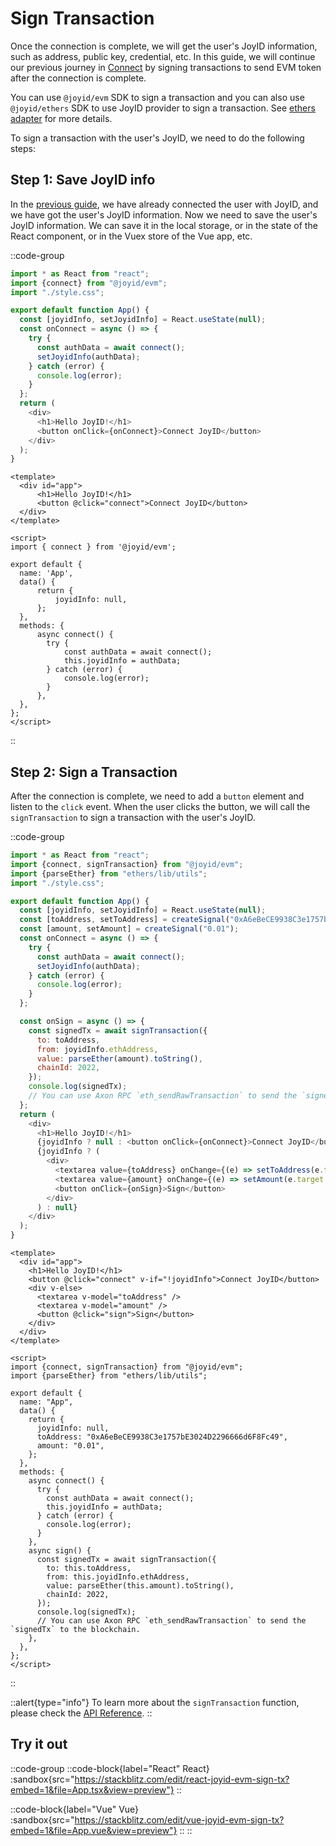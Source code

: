 # Sign Transaction

Once the connection is complete, we will get the user's JoyID information, such as address, public key, credential, etc. In this guide, we will continue our previous journey in [Connect](/guide/evm/connect) by signing transactions to send EVM token after the connection is complete.

You can use `@joyid/evm` SDK to sign a transaction and you can also use `@joyid/ethers` SDK to use JoyID provider to sign a transaction. See [ethers adapter](/guide/adapters/ethers) for more details.

To sign a transaction with the user's JoyID, we need to do the following steps:

## Step 1: Save JoyID info

In the [previous guide](/guide/evm/connect), we have already connected the user with JoyID, and we have got the user's JoyID information. Now we need to save the user's JoyID information. We can save it in the local storage, or in the state of the React component, or in the Vuex store of the Vue app, etc.

::code-group

```js [React]
import * as React from "react";
import {connect} from "@joyid/evm";
import "./style.css";

export default function App() {
  const [joyidInfo, setJoyidInfo] = React.useState(null);
  const onConnect = async () => {
    try {
      const authData = await connect();
      setJoyidInfo(authData);
    } catch (error) {
      console.log(error);
    }
  };
  return (
    <div>
      <h1>Hello JoyID!</h1>
      <button onClick={onConnect}>Connect JoyID</button>
    </div>
  );
}
```

```vue{13-17, 27} [Vue]
<template>
  <div id="app">
      <h1>Hello JoyID!</h1>
      <button @click="connect">Connect JoyID</button>
  </div>
</template>

<script>
import { connect } from '@joyid/evm';

export default {
  name: 'App',
  data() {
      return {
          joyidInfo: null,
      };
  },
  methods: {
      async connect() {
        try {
            const authData = await connect();
            this.joyidInfo = authData;
        } catch (error) {
            console.log(error);
        }
      },
  },
};
</script>
```

::

## Step 2: Sign a Transaction

After the connection is complete, we need to add a `button` element and listen to the `click` event. When the user clicks the button, we will call the `signTransaction` to sign a transaction with the user's JoyID.

::code-group

```js [React]
import * as React from "react";
import {connect, signTransaction} from "@joyid/evm";
import {parseEther} from "ethers/lib/utils";
import "./style.css";

export default function App() {
  const [joyidInfo, setJoyidInfo] = React.useState(null);
  const [toAddress, setToAddress] = createSignal("0xA6eBeCE9938C3e1757bE3024D2296666d6F8Fc49");
  const [amount, setAmount] = createSignal("0.01");
  const onConnect = async () => {
    try {
      const authData = await connect();
      setJoyidInfo(authData);
    } catch (error) {
      console.log(error);
    }
  };

  const onSign = async () => {
    const signedTx = await signTransaction({
      to: toAddress,
      from: joyidInfo.ethAddress,
      value: parseEther(amount).toString(),
      chainId: 2022,
    });
    console.log(signedTx);
    // You can use Axon RPC `eth_sendRawTransaction` to send the `signedTx` to the blockchain.
  };
  return (
    <div>
      <h1>Hello JoyID!</h1>
      {joyidInfo ? null : <button onClick={onConnect}>Connect JoyID</button>}
      {joyidInfo ? (
        <div>
          <textarea value={toAddress} onChange={(e) => setToAddress(e.target.value)} />
          <textarea value={amount} onChange={(e) => setAmount(e.target.value)} />
          <button onClick={onSign}>Sign</button>
        </div>
      ) : null}
    </div>
  );
}
```

```vue [Vue]
<template>
  <div id="app">
    <h1>Hello JoyID!</h1>
    <button @click="connect" v-if="!joyidInfo">Connect JoyID</button>
    <div v-else>
      <textarea v-model="toAddress" />
      <textarea v-model="amount" />
      <button @click="sign">Sign</button>
    </div>
  </div>
</template>

<script>
import {connect, signTransaction} from "@joyid/evm";
import {parseEther} from "ethers/lib/utils";

export default {
  name: "App",
  data() {
    return {
      joyidInfo: null,
      toAddress: "0xA6eBeCE9938C3e1757bE3024D2296666d6F8Fc49",
      amount: "0.01",
    };
  },
  methods: {
    async connect() {
      try {
        const authData = await connect();
        this.joyidInfo = authData;
      } catch (error) {
        console.log(error);
      }
    },
    async sign() {
      const signedTx = await signTransaction({
        to: this.toAddress,
        from: this.joyidInfo.ethAddress,
        value: parseEther(this.amount).toString(),
        chainId: 2022,
      });
      console.log(signedTx);
      // You can use Axon RPC `eth_sendRawTransaction` to send the `signedTx` to the blockchain.
    },
  },
};
</script>
```

::

::alert{type="info"}
To learn more about the `signTransaction` function, please check the [API Reference](/api/evm/sign-tx).
::

## Try it out

::code-group
::code-block{label="React" React}
:sandbox{src="https://stackblitz.com/edit/react-joyid-evm-sign-tx?embed=1&file=App.tsx&view=preview"}
::

::code-block{label="Vue" Vue}
:sandbox{src="https://stackblitz.com/edit/vue-joyid-evm-sign-tx?embed=1&file=App.vue&view=preview"}
::
::
